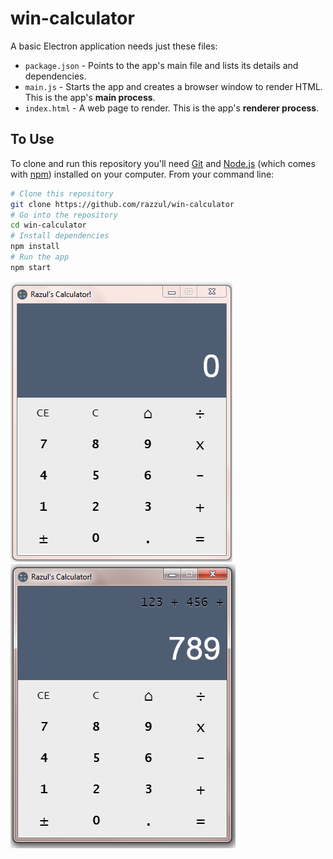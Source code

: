 # win-calculator

A basic Electron application needs just these files:

- `package.json` - Points to the app's main file and lists its details and dependencies.
- `main.js` - Starts the app and creates a browser window to render HTML. This is the app's **main process**.
- `index.html` - A web page to render. This is the app's **renderer process**.

## To Use

To clone and run this repository you'll need [Git](https://git-scm.com) and [Node.js](https://nodejs.org/en/download/) (which comes with [npm](http://npmjs.com)) installed on your computer. From your command line:

```bash
# Clone this repository
git clone https://github.com/razzul/win-calculator
# Go into the repository
cd win-calculator
# Install dependencies
npm install
# Run the app
npm start
```

![alt tag](https://raw.githubusercontent.com/razzul/win-calculator/master/screenshots/1.png)
![alt tag](https://raw.githubusercontent.com/razzul/win-calculator/master/screenshots/2.png)
